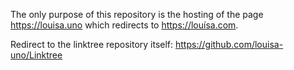 The only purpose of this repository is the hosting of the page https://louisa.uno which redirects to https://louísa.com.

Redirect to the linktree repository itself: https://github.com/louisa-uno/Linktree
